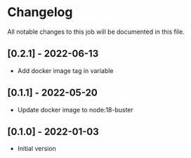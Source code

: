 # Changelog
All notable changes to this job will be documented in this file.

## [0.2.1] - 2022-06-13
* Add docker image tag in variable 

## [0.1.1] - 2022-05-20
* Update docker image to node:18-buster

## [0.1.0] - 2022-01-03
* Initial version